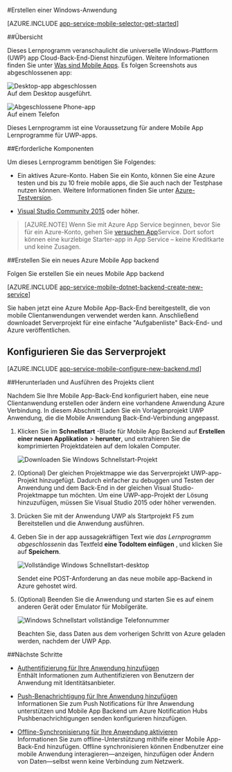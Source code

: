 <properties
    pageTitle="Erstellen Sie eine universelle Windows Plattform (UWP), die auf Mobile Apps | Microsoft Azure"
    description="Dieses Lernprogramm Einstieg Azure mobile app-Back-Ends für universelle Windows-Plattform (UWP)-Anwendungsentwicklung in C#, Visual Basic oder JavaScript."
    services="app-service\mobile"
    documentationCenter="windows"
    authors="adrianhall"
    manager="erikre"
    editor=""/>

<tags
    ms.service="app-service-mobile"
    ms.workload="mobile"
    ms.tgt_pltfrm="mobile-windows"
    ms.devlang="dotnet"
    ms.topic="hero-article"
    ms.date="10/01/2016"
    ms.author="adrianha"/>

#<a name="create-a-windows-app"></a>Erstellen einer Windows-Anwendung

[AZURE.INCLUDE [app-service-mobile-selector-get-started](../../includes/app-service-mobile-selector-get-started.md)]

##<a name="overview"></a>Übersicht

Dieses Lernprogramm veranschaulicht die universelle Windows-Plattform (UWP) app Cloud-Back-End-Dienst hinzufügen. Weitere Informationen finden Sie unter [Was sind Mobile Apps](app-service-mobile-value-prop.md). Es folgen Screenshots aus abgeschlossenen app:

![Desktop-app abgeschlossen](./media/app-service-mobile-windows-store-dotnet-get-started/mobile-quickstart-completed-desktop.png)   
Auf dem Desktop ausgeführt. 

![Abgeschlossene Phone-app](./media/app-service-mobile-windows-store-dotnet-get-started/mobile-quickstart-completed.png)  
Auf einem Telefon

Dieses Lernprogramm ist eine Voraussetzung für andere Mobile App Lernprogramme für UWP-apps. 

##<a name="prerequisites"></a>Erforderliche Komponenten

Um dieses Lernprogramm benötigen Sie Folgendes:

* Ein aktives Azure-Konto. Haben Sie ein Konto, können Sie eine Azure testen und bis zu 10 freie mobile apps, die Sie auch nach der Testphase nutzen können. Weitere Informationen finden Sie unter [Azure-Testversion](https://azure.microsoft.com/pricing/free-trial/).

* [Visual Studio Community 2015] oder höher.

>[AZURE.NOTE] Wenn Sie mit Azure App Service beginnen, bevor Sie für ein Azure-Konto, gehen Sie [versuchen App](https://tryappservice.azure.com/?appServiceName=mobile)Service. Dort sofort können eine kurzlebige Starter-app in App Service – keine Kreditkarte und keine Zusagen.

##<a name="create-a-new-azure-mobile-app-backend"></a>Erstellen Sie ein neues Azure Mobile App backend

Folgen Sie erstellen Sie ein neues Mobile App backend

[AZURE.INCLUDE [app-service-mobile-dotnet-backend-create-new-service](../../includes/app-service-mobile-dotnet-backend-create-new-service.md)]

Sie haben jetzt eine Azure Mobile App-Back-End bereitgestellt, die von mobile Clientanwendungen verwendet werden kann. Anschließend downloadet Serverprojekt für eine einfache "Aufgabenliste" Back-End- und Azure veröffentlichen.

## <a name="configure-the-server-project"></a>Konfigurieren Sie das Serverprojekt

[AZURE.INCLUDE [app-service-mobile-configure-new-backend.md](../../includes/app-service-mobile-configure-new-backend.md)]

##<a name="download-and-run-the-client-project"></a>Herunterladen und Ausführen des Projekts client

Nachdem Sie Ihre Mobile App-Back-End konfiguriert haben, eine neue Clientanwendung erstellen oder ändern eine vorhandene Anwendung Azure Verbindung. In diesem Abschnitt Laden Sie ein Vorlagenprojekt UWP Anwendung, die die Mobile Anwendung Back-End-Verbindung angepasst.

1. Klicken Sie im **Schnellstart** -Blade für Mobile App Backend auf **Erstellen einer neuen Applikation** > **herunter**, und extrahieren Sie die komprimierten Projektdateien auf dem lokalen Computer.

    ![Downloaden Sie Windows Schnellstart-Projekt](./media/app-service-mobile-windows-store-dotnet-get-started/mobile-app-windows-quickstart.png)

3. (Optional) Der gleichen Projektmappe wie das Serverprojekt UWP-app-Projekt hinzugefügt. Dadurch einfacher zu debuggen und Testen der Anwendung und dem Back-End in der gleichen Visual Studio-Projektmappe tun möchten. Um eine UWP-app-Projekt der Lösung hinzuzufügen, müssen Sie Visual Studio 2015 oder höher verwenden.

4. Drücken Sie mit der Anwendung UWP als Startprojekt F5 zum Bereitstellen und die Anwendung ausführen.

5. Geben Sie in der app aussagekräftigen Text wie *das Lernprogramm abgeschlossen*in das Textfeld **eine TodoItem einfügen** , und klicken Sie auf **Speichern**.

    ![Vollständige Windows Schnellstart-desktop](./media/app-service-mobile-windows-store-dotnet-get-started/mobile-quickstart-startup.png)

    Sendet eine POST-Anforderung an das neue mobile app-Backend in Azure gehostet wird.

6. (Optional) Beenden Sie die Anwendung und starten Sie es auf einem anderen Gerät oder Emulator für Mobilgeräte.

    ![Windows Schnellstart vollständige Telefonnummer](./media/app-service-mobile-windows-store-dotnet-get-started/mobile-quickstart-completed.png)

    Beachten Sie, dass Daten aus dem vorherigen Schritt von Azure geladen werden, nachdem der UWP App. 

##<a name="next-steps"></a>Nächste Schritte

* [Authentifizierung für Ihre Anwendung hinzufügen](app-service-mobile-windows-store-dotnet-get-started-users.md)  
  Enthält Informationen zum Authentifizieren von Benutzern der Anwendung mit Identitätsanbieter.

* [Push-Benachrichtigung für Ihre Anwendung hinzufügen](app-service-mobile-windows-store-dotnet-get-started-push.md)  
  Informationen Sie zum Push Notifications für Ihre Anwendung unterstützen und Mobile App Backend um Azure Notification Hubs Pushbenachrichtigungen senden konfigurieren hinzufügen.

* [Offline-Synchronisierung für Ihre Anwendung aktivieren](app-service-mobile-windows-store-dotnet-get-started-offline-data.md)  
  Informationen Sie zum offline-Unterstützung mithilfe einer Mobile App-Back-End hinzufügen. Offline synchronisieren können Endbenutzer eine mobile Anwendung interagieren&mdash;anzeigen, hinzufügen oder Ändern von Daten&mdash;selbst wenn keine Verbindung zum Netzwerk.

<!-- Anchors. -->
<!-- Images. -->
<!-- URLs. -->
[Mobile App SDK]: http://go.microsoft.com/fwlink/?LinkId=257545
[Azure portal]: https://portal.azure.com/
[Visual Studio Community 2015]: https://go.microsoft.com/fwLink/p/?LinkID=534203
